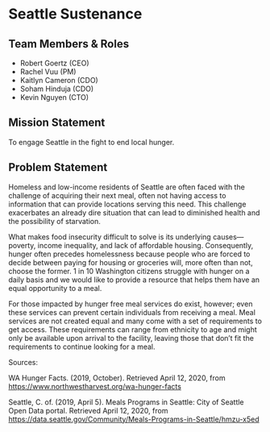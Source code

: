 # Seattle Sustenance

## Team Members & Roles

- Robert Goertz (CEO)
- Rachel Vuu (PM)
- Kaitlyn Cameron (CDO) 
- Soham Hinduja (CDO)
- Kevin Nguyen (CTO)

## Mission Statement
To engage Seattle in the fight to end local hunger.


## Problem Statement
Homeless and low-income residents of Seattle are often faced with the challenge of acquiring their next meal, often not having access to information that can provide locations serving this need. This challenge exacerbates an already dire situation that can lead to diminished health and the possibility of starvation. 

What makes food insecurity difficult to solve is its underlying causes—poverty, income inequality, and lack of affordable housing. Consequently, hunger often precedes homelessness because people who are forced to decide between paying for housing or groceries will, more often than not, choose the former. 1 in 10 Washington citizens struggle with hunger on a daily basis and we would like to provide a resource that helps them have an equal opportunity to a meal.

For those impacted by hunger free meal services do exist, however; even these services can prevent certain individuals from receiving a meal. Meal services are not created equal and many come with a set of requirements to get access. These requirements can range from ethnicity to age and might only be available upon arrival to the facility, leaving those that don’t fit the requirements to continue looking for a meal. 

Sources:

WA Hunger Facts. (2019, October). Retrieved April 12, 2020, from https://www.northwestharvest.org/wa-hunger-facts

Seattle, C. of. (2019, April 5). Meals Programs in Seattle: City of Seattle Open Data portal. Retrieved April 12, 2020, from https://data.seattle.gov/Community/Meals-Programs-in-Seattle/hmzu-x5ed
